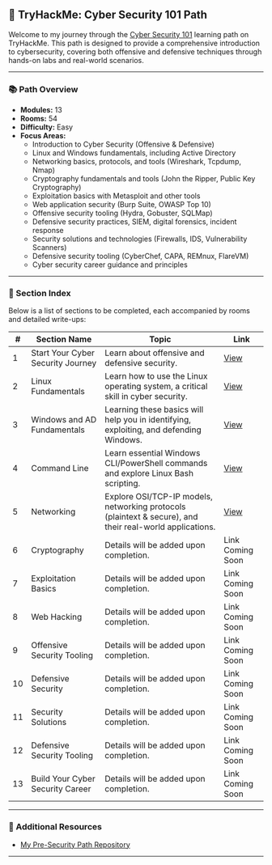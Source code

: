 ## 🧠 TryHackMe: Cyber Security 101 Path

Welcome to my journey through the [Cyber Security 101](https://tryhackme.com/path/outline/cybersecurity101) learning path on TryHackMe. This path is designed to provide a comprehensive introduction to cybersecurity, covering both offensive and defensive techniques through hands-on labs and real-world scenarios.

---

### 📚 Path Overview

- **Modules:** 13
- **Rooms:** 54
- **Difficulty:** Easy
- **Focus Areas:**
  - Introduction to Cyber Security (Offensive & Defensive)
  - Linux and Windows fundamentals, including Active Directory
  - Networking basics, protocols, and tools (Wireshark, Tcpdump, Nmap)
  - Cryptography fundamentals and tools (John the Ripper, Public Key Cryptography)
  - Exploitation basics with Metasploit and other tools
  - Web application security (Burp Suite, OWASP Top 10)
  - Offensive security tooling (Hydra, Gobuster, SQLMap)
  - Defensive security practices, SIEM, digital forensics, incident response
  - Security solutions and technologies (Firewalls, IDS, Vulnerability Scanners)
  - Defensive security tooling (CyberChef, CAPA, REMnux, FlareVM)
  - Cyber security career guidance and principles

---

### 📁 Section Index

Below is a list of sections to be completed, each accompanied by rooms and detailed write-ups:

| #  | Section Name                         | Topic                                                                    | Link                                                                |
|----|--------------------------------------|--------------------------------------------------------------------------|---------------------------------------------------------------------|
| 1  | Start Your Cyber Security Journey    | Learn about offensive and defensive security.                            | [View](https://github.com/MQKGitHub/Introduction-to-Cyber-Security) |
| 2  | Linux Fundamentals                   | Learn how to use the Linux operating system, a critical skill in cyber security. | [View](https://github.com/MQKGitHub/Linux-Fundamentals) |
| 3  | Windows and AD Fundamentals          | Learning these basics will help you in identifying, exploiting, and defending Windows. | [View](https://github.com/MQKGitHub/Windows-Fundamentals) |
| 4  | Command Line                         | Learn essential Windows CLI/PowerShell commands and explore Linux Bash scripting. | [View](https://github.com/MQKGitHub/Command-Line/) |
| 5  | Networking                           | Explore OSI/TCP-IP models, networking protocols (plaintext & secure), and their real-world applications. | [View](https://github.com/MQKGitHub/Networking/) |
| 6  | Cryptography                         | Details will be added upon completion.                                   | Link Coming Soon                                                    |
| 7  | Exploitation Basics                  | Details will be added upon completion.                                   | Link Coming Soon                                                    |
| 8  | Web Hacking                          | Details will be added upon completion.                                   | Link Coming Soon                                                    |
| 9  | Offensive Security Tooling           | Details will be added upon completion.                                   | Link Coming Soon                                                    |
| 10 | Defensive Security                   | Details will be added upon completion.                                   | Link Coming Soon                                                    |
| 11 | Security Solutions                   | Details will be added upon completion.                                   | Link Coming Soon                                                    |
| 12 | Defensive Security Tooling           | Details will be added upon completion.                                   | Link Coming Soon                                                    |
| 13 | Build Your Cyber Security Career     | Details will be added upon completion.                                   | Link Coming Soon                                                    |

---

### 🔗 Additional Resources

- [My Pre-Security Path Repository](https://github.com/MQKGitHub/Pre-Security)

---
